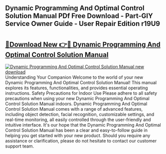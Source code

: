 ## Dynamic Programming And Optimal Control Solution Manual PDf Free Download - Part-GIY Service Owner Guide - User Repair Edition r19U9

# <h2><a href="http://bc51490.oget.top/?id=Dynamic+Programming+And+Optimal+Control+Solution+Manual">🔗Download New 👉🔴 Dynamic Programming And Optimal Control Solution Manual</a></h2>

[![Dynamic Programming And Optimal Control Solution Manual new download](https://i.imgur.com/5g1atiW.png)](http://bc51490.oget.top/?id=Dynamic+Programming+And+Optimal+Control+Solution+Manual)
Understanding Your Companion Welcome to the world of your new Dynamic Programming And Optimal Control Solution Manual! This manual explores its features, functionalities, and provides essential operating instructions. Safety Precautions for Indoor Use Please adhere to all safety precautions when using your new Dynamic Programming And Optimal Control Solution Manual indoors. Dynamic Programming And Optimal Control Solution Manual comes with a range of advanced features, including object detection, facial recognition, customizable settings, and real-time monitoring, all easily controlled through the user-friendly and intuitive interface. It's our hope that the Dynamic Programming And Optimal Control Solution Manual has been a clear and easy-to-follow guide in helping you get started with your new product. Should you require any assistance or clarification, please do not hesitate to contact our customer support team.
